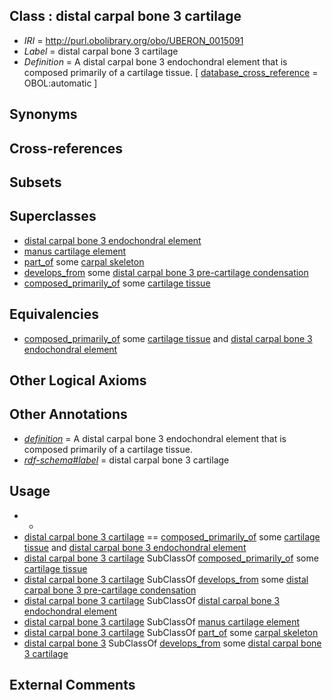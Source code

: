 
## Class : distal carpal bone 3 cartilage

 * *IRI* = http://purl.obolibrary.org/obo/UBERON_0015091
 * *Label* = distal carpal bone 3 cartilage
 * *Definition* = A distal carpal bone 3 endochondral element that is composed primarily of a cartilage tissue. [ [database_cross_reference](../../ef/oboInOwl#hasDbXref.md) = OBOL:automatic ]

## Synonyms


## Cross-references


## Subsets


## Superclasses

 * [distal carpal bone 3 endochondral element](../../UBERON/90/UBERON_0015090.md)
 * [manus cartilage element](../../UBERON/28/UBERON_0035128.md)
 * [part_of](../../BFO/50/BFO_0000050.md) some [carpal skeleton](../../UBERON/80/UBERON_0009880.md)
 * [develops_from](../../RO/02/RO_0002202.md) some [distal carpal bone 3 pre-cartilage condensation](../../UBERON/92/UBERON_0015092.md)
 * [composed_primarily_of](../../RO/73/RO_0002473.md) some [cartilage tissue](../../UBERON/18/UBERON_0002418.md)

## Equivalencies

 * [composed_primarily_of](../../RO/73/RO_0002473.md) some [cartilage tissue](../../UBERON/18/UBERON_0002418.md) and [distal carpal bone 3 endochondral element](../../UBERON/90/UBERON_0015090.md)

## Other Logical Axioms


## Other Annotations

 * *[definition](../../IAO/15/IAO_0000115.md)* = A distal carpal bone 3 endochondral element that is composed primarily of a cartilage tissue.
 * *[rdf-schema#label](../../el/rdf-schema#label.md)* = distal carpal bone 3 cartilage

## Usage

 * -
 * [distal carpal bone 3 cartilage](../../UBERON/91/UBERON_0015091.md) == [composed_primarily_of](../../RO/73/RO_0002473.md) some [cartilage tissue](../../UBERON/18/UBERON_0002418.md) and [distal carpal bone 3 endochondral element](../../UBERON/90/UBERON_0015090.md)
 * [distal carpal bone 3 cartilage](../../UBERON/91/UBERON_0015091.md) SubClassOf [composed_primarily_of](../../RO/73/RO_0002473.md) some [cartilage tissue](../../UBERON/18/UBERON_0002418.md)
 * [distal carpal bone 3 cartilage](../../UBERON/91/UBERON_0015091.md) SubClassOf [develops_from](../../RO/02/RO_0002202.md) some [distal carpal bone 3 pre-cartilage condensation](../../UBERON/92/UBERON_0015092.md)
 * [distal carpal bone 3 cartilage](../../UBERON/91/UBERON_0015091.md) SubClassOf [distal carpal bone 3 endochondral element](../../UBERON/90/UBERON_0015090.md)
 * [distal carpal bone 3 cartilage](../../UBERON/91/UBERON_0015091.md) SubClassOf [manus cartilage element](../../UBERON/28/UBERON_0035128.md)
 * [distal carpal bone 3 cartilage](../../UBERON/91/UBERON_0015091.md) SubClassOf [part_of](../../BFO/50/BFO_0000050.md) some [carpal skeleton](../../UBERON/80/UBERON_0009880.md)
 * [distal carpal bone 3](../../UBERON/32/UBERON_0001432.md) SubClassOf [develops_from](../../RO/02/RO_0002202.md) some [distal carpal bone 3 cartilage](../../UBERON/91/UBERON_0015091.md)

## External Comments

